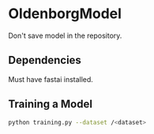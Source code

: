 # OldenborgModel

Don't save model in the repository.

## Dependencies
Must have fastai installed.

## Training a Model

~~~bash
python training.py --dataset /<dataset>
~~~
